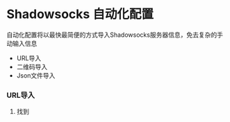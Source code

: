 # Shadowsocks 自动化配置

自动化配置将以最快最简便的方式导入Shadowsocks服务器信息，免去复杂的手动输入信息

* URL导入
* 二维码导入
* Json文件导入

### URL导入

1. 找到



